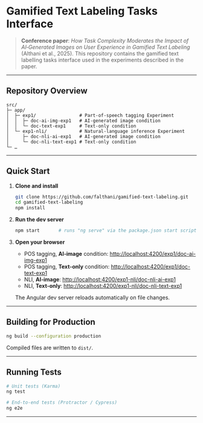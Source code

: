 # Gamified Text Labeling Tasks Interface

> **Conference paper**: *How Task Complexity Moderates the Impact of AI‑Generated Images on User Experience in Gamified Text Labeling* (Althani et al., 2025). This repository contains the gamified text labelling tasks interface used in the experiments described in the paper.

---

## Repository Overview

```
src/
├─ app/
│  ├─ exp1/                # Part-of-speech tagging Experiment
│  │  ├─ doc-ai-img-exp1   # AI‑generated image condition
│  │  └─ doc-text-exp1     # Text‑only condition
│  └─ exp1-nli/            # Natural‑language inference Experiment
│     ├─ doc-nli-ai-exp1   # AI‑generated image condition
│     └─ doc-nli-text-exp1 # Text‑only condition
└─ …
```

---

## Quick Start

1. **Clone and install**

   ```bash
   git clone https://github.com/falthani/gamified-text-labeling.git
   cd gamified-text-labeling
   npm install
   ```

2. **Run the dev server**

   ```bash
   npm start       # runs "ng serve" via the package.json start script
   ```

3. **Open your browser**

   * POS tagging, **AI‑image** condition: [http://localhost:4200/exp1/doc-ai-img-exp1](http://localhost:4200/exp1/doc-ai-img-exp1)
   * POS tagging, **Text‑only** condition: [http://localhost:4200/exp1/doc-text-exp1](http://localhost:4200/exp1/doc-text-exp1)
   * NLI, **AI‑image**: [http://localhost:4200/exp1-nli/doc-nli-ai-exp1](http://localhost:4200/exp1-nli/doc-nli-ai-exp1)
   * NLI, **Text‑only**: [http://localhost:4200/exp1-nli/doc-nli-text-exp1](http://localhost:4200/exp1-nli/doc-nli-text-exp1)

   The Angular dev server reloads automatically on file changes.

---

## Building for Production

```bash
ng build --configuration production
```

Compiled files are written to `dist/`.

---

## Running Tests

```bash
# Unit tests (Karma)
ng test

# End‑to‑end tests (Protractor / Cypress)
ng e2e
```

---

